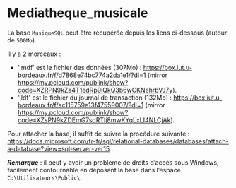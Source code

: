 # Mediatheque_musicale
La base `MusiqueSQL` peut être récupérée depuis les liens ci-dessous (autour de `500Mo`).

Il y a 2 morceaux :
- '.mdf' est le fichier des données (307Mo) : https://box.iut.u-bordeaux.fr/f/d7868e74bc774a2da1e1/?dl=1 (mirror https://my.pcloud.com/publink/show?code=XZRPN9kZa4T1edRp9lQkQ3b6wCKNehrbVJ7y).
- '.ldf' est le fichier du journal de transaction (132Mo) : https://box.iut.u-bordeaux.fr/f/ac115759e13f47559007/?dl=1 (mirror https://my.pcloud.com/publink/show?code=XZsPN9kZDEmG7sdRTlj8mwKYqLxLI4NLCjAk).

Pour attacher la base, il suffit de suivre la procédure suivante :
https://docs.microsoft.com/fr-fr/sql/relational-databases/databases/attach-a-database?view=sql-server-ver15 .

***Remarque*** : il peut y avoir un problème de droits d’accès sous Windows, facilement contournable en déposant la base dans l’espace `C:\Utilisateurs\Public\`.
